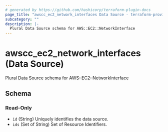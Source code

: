 ```yaml
---
# generated by https://github.com/hashicorp/terraform-plugin-docs
page_title: "awscc_ec2_network_interfaces Data Source - terraform-provider-awscc"
subcategory: ""
description: |-
  Plural Data Source schema for AWS::EC2::NetworkInterface
---
```


# awscc_ec2_network_interfaces (Data Source)

Plural Data Source schema for AWS::EC2::NetworkInterface



<!-- schema generated by tfplugindocs -->
## Schema

### Read-Only

- `id` (String) Uniquely identifies the data source.
- `ids` (Set of String) Set of Resource Identifiers.
